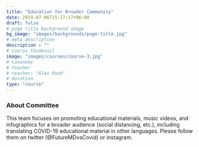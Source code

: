 ```yaml
---
title: "Education for Broader Community"
date: 2019-07-06T15:27:17+06:00
draft: false
# page title background image
bg_image: "images/backgrounds/page-title.jpg"
# meta description
description : ""
# course thumbnail
image: "images/courses/course-3.jpg"
# taxonomy
# teacher
# teacher: "Alex Rook" 
# duration
type: "course"
---
```



### About Committee

This team focuses on promoting educational materials, music videos, and infographics for a broader audience (social distancing, etc.), including translating COVID-19 educational material in other languages. Please follow them on twitter (@FutureMDvsCovid) or instagram.